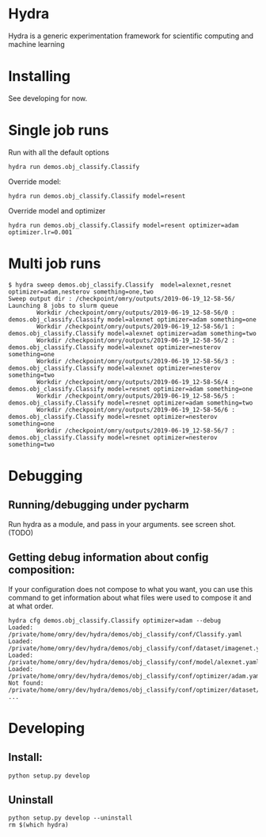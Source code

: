 # Hydra
Hydra is a generic experimentation framework for scientific computing and machine learning

# Installing
See developing for now.

# Single job runs
Run with all the default options
```
hydra run demos.obj_classify.Classify
```

Override model:
```
hydra run demos.obj_classify.Classify model=resent
```

Override model and optimizer
```
hydra run demos.obj_classify.Classify model=resent optimizer=adam optimizer.lr=0.001
```


# Multi job runs
```
$ hydra sweep demos.obj_classify.Classify  model=alexnet,resnet optimizer=adam,nesterov something=one,two
Sweep output dir : /checkpoint/omry/outputs/2019-06-19_12-58-56/
Launching 8 jobs to slurm queue
        Workdir /checkpoint/omry/outputs/2019-06-19_12-58-56/0 : demos.obj_classify.Classify model=alexnet optimizer=adam something=one
        Workdir /checkpoint/omry/outputs/2019-06-19_12-58-56/1 : demos.obj_classify.Classify model=alexnet optimizer=adam something=two
        Workdir /checkpoint/omry/outputs/2019-06-19_12-58-56/2 : demos.obj_classify.Classify model=alexnet optimizer=nesterov something=one
        Workdir /checkpoint/omry/outputs/2019-06-19_12-58-56/3 : demos.obj_classify.Classify model=alexnet optimizer=nesterov something=two
        Workdir /checkpoint/omry/outputs/2019-06-19_12-58-56/4 : demos.obj_classify.Classify model=resnet optimizer=adam something=one
        Workdir /checkpoint/omry/outputs/2019-06-19_12-58-56/5 : demos.obj_classify.Classify model=resnet optimizer=adam something=two
        Workdir /checkpoint/omry/outputs/2019-06-19_12-58-56/6 : demos.obj_classify.Classify model=resnet optimizer=nesterov something=one
        Workdir /checkpoint/omry/outputs/2019-06-19_12-58-56/7 : demos.obj_classify.Classify model=resnet optimizer=nesterov something=two
```

# Debugging
## Running/debugging under pycharm
Run hydra as a module, and pass in your arguments. see screen shot. (TODO)

## Getting debug information about config composition:
If your configuration does not compose to what you want, you can use this command
to get information about what files were used to compose it and at what order.
```
hydra cfg demos.obj_classify.Classify optimizer=adam --debug
Loaded: /private/home/omry/dev/hydra/demos/obj_classify/conf/Classify.yaml
Loaded: /private/home/omry/dev/hydra/demos/obj_classify/conf/dataset/imagenet.yaml
Loaded: /private/home/omry/dev/hydra/demos/obj_classify/conf/model/alexnet.yaml
Loaded: /private/home/omry/dev/hydra/demos/obj_classify/conf/optimizer/adam.yaml
Not found: /private/home/omry/dev/hydra/demos/obj_classify/conf/optimizer/dataset/adam_imagenet.yaml
...
```

# Developing
## Install:
```
python setup.py develop
```

## Uninstall
```
python setup.py develop --uninstall
rm $(which hydra)
```